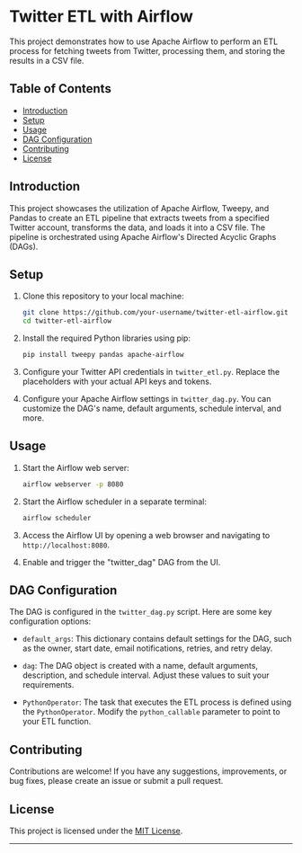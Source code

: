 # Twitter ETL with Airflow

This project demonstrates how to use Apache Airflow to perform an ETL process for fetching tweets from Twitter, processing them, and storing the results in a CSV file.

## Table of Contents

- [Introduction](#introduction)
- [Setup](#setup)
- [Usage](#usage)
- [DAG Configuration](#dag-configuration)
- [Contributing](#contributing)
- [License](#license)

## Introduction

This project showcases the utilization of Apache Airflow, Tweepy, and Pandas to create an ETL pipeline that extracts tweets from a specified Twitter account, transforms the data, and loads it into a CSV file. The pipeline is orchestrated using Apache Airflow's Directed Acyclic Graphs (DAGs).

## Setup

1. Clone this repository to your local machine:

   ```bash
   git clone https://github.com/your-username/twitter-etl-airflow.git
   cd twitter-etl-airflow
   ```

2. Install the required Python libraries using pip:

   ```bash
   pip install tweepy pandas apache-airflow
   ```

3. Configure your Twitter API credentials in `twitter_etl.py`. Replace the placeholders with your actual API keys and tokens.

4. Configure your Apache Airflow settings in `twitter_dag.py`. You can customize the DAG's name, default arguments, schedule interval, and more.

## Usage

1. Start the Airflow web server:

   ```bash
   airflow webserver -p 8080
   ```

2. Start the Airflow scheduler in a separate terminal:

   ```bash
   airflow scheduler
   ```

3. Access the Airflow UI by opening a web browser and navigating to `http://localhost:8080`.

4. Enable and trigger the "twitter_dag" DAG from the UI.

## DAG Configuration

The DAG is configured in the `twitter_dag.py` script. Here are some key configuration options:

- `default_args`: This dictionary contains default settings for the DAG, such as the owner, start date, email notifications, retries, and retry delay.

- `dag`: The DAG object is created with a name, default arguments, description, and schedule interval. Adjust these values to suit your requirements.

- `PythonOperator`: The task that executes the ETL process is defined using the `PythonOperator`. Modify the `python_callable` parameter to point to your ETL function.

## Contributing

Contributions are welcome! If you have any suggestions, improvements, or bug fixes, please create an issue or submit a pull request.

## License

This project is licensed under the [MIT License](LICENSE).

---
